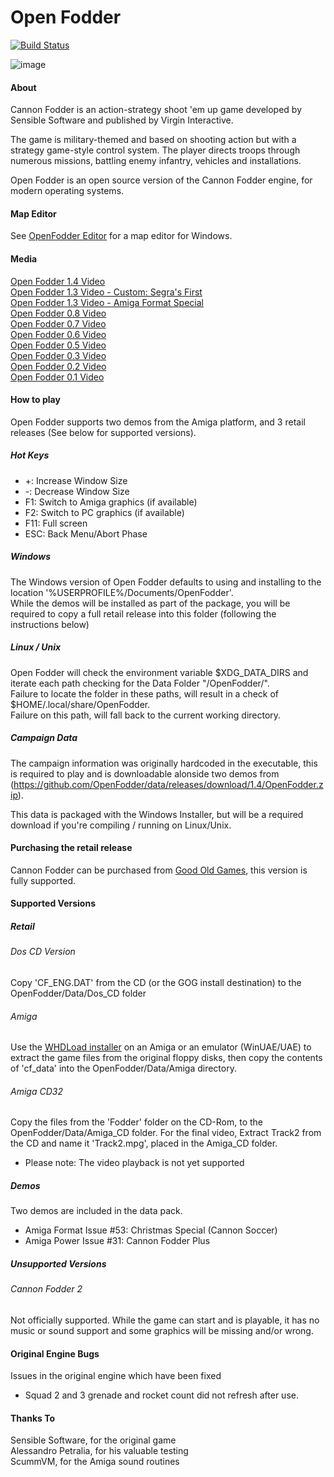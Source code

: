 # Open Fodder
[![Build Status](https://api.travis-ci.org/OpenFodder/openfodder.svg?branch=master)](https://travis-ci.org/OpenFodder/openfodder)

![image](https://user-images.githubusercontent.com/1327406/35489590-9f823528-04ec-11e8-9f03-6d18b8d9b581.png)

#### About

Cannon Fodder is an action-strategy shoot 'em up game developed by Sensible Software and published by Virgin Interactive.

The game is military-themed and based on shooting action but with a strategy game-style 
control system. The player directs troops through numerous missions, battling enemy infantry, vehicles and installations.

Open Fodder is an open source version of the Cannon Fodder engine, for modern operating systems.

#### Map Editor

See [OpenFodder Editor](https://github.com/OpenFodder/editor) for a map editor for Windows.


#### Media

[Open Fodder 1.4 Video](https://youtu.be/jb4TmM9zcr4)  
[Open Fodder 1.3 Video - Custom: Segra's First](https://www.youtube.com/watch?v=D0Ap38IYVUU)  
[Open Fodder 1.3 Video - Amiga Format Special](https://www.youtube.com/watch?v=aSGOTSw-LlI)  
[Open Fodder 0.8 Video](https://www.youtube.com/watch?v=7AjELdOzoaw)  
[Open Fodder 0.7 Video](https://www.youtube.com/watch?v=c9iu7Jwm3Ak)  
[Open Fodder 0.6 Video](https://youtu.be/lHSw2vQDbfI)  
[Open Fodder 0.5 Video](https://www.youtube.com/watch?v=qUH0BCSMDsY)  
[Open Fodder 0.3 Video](https://www.youtube.com/watch?v=xVSWP2x0JBo)  
[Open Fodder 0.2 Video](https://www.youtube.com/watch?v=MLovwBEWr6k)  
[Open Fodder 0.1 Video](https://www.youtube.com/watch?v=9QLg0hYsFFY)  


#### How to play

Open Fodder supports two demos from the Amiga platform, and 3 retail releases (See below for supported versions).
  
  
##### Hot Keys

* +:   Increase Window Size
* -:   Decrease Window Size
* F1:  Switch to Amiga graphics (if available)
* F2:  Switch to PC graphics (if available)
* F11: Full screen  
* ESC: Back Menu/Abort Phase
  
  
##### Windows

The Windows version of Open Fodder defaults to using and installing to the location '%USERPROFILE%/Documents/OpenFodder'.  
While the demos will be installed as part of the package, you will be required to copy a full retail release into this folder (following the instructions below)
  
  
##### Linux / Unix

Open Fodder will check the environment variable $XDG_DATA_DIRS and iterate each path checking for the Data Folder "/OpenFodder/".  
Failure to locate the folder in these paths, will result in a check of $HOME/.local/share/OpenFodder.  
Failure on this path, will fall back to the current working directory.  
  
##### Campaign Data

The campaign information was originally hardcoded in the executable, this is required to play and is downloadable alonside two demos from (https://github.com/OpenFodder/data/releases/download/1.4/OpenFodder.zip).  

This data is packaged with the Windows Installer, but will be a required download if you're compiling / running on Linux/Unix.  
  
  
#### Purchasing the retail release

Cannon Fodder can be purchased from [Good Old Games](http://www.gog.com/game/cannon_fodder), this version is fully supported.  
  
  
#### Supported Versions
  
##### Retail
  
###### Dos CD Version
  
Copy 'CF_ENG.DAT' from the CD (or the GOG install destination) to the OpenFodder/Data/Dos_CD folder
  
###### Amiga
  
Use the [WHDLoad installer](http://www.whdload.de/games/CannonFodder.html) on an Amiga or an emulator (WinUAE/UAE) to extract the game files from the original floppy disks, then copy the contents of 'cf_data'  into the OpenFodder/Data/Amiga directory.
  
###### Amiga CD32
  
Copy the files from the 'Fodder' folder on the CD-Rom, to the OpenFodder/Data/Amiga_CD folder. For the final video, Extract Track2 from the CD and name it 'Track2.mpg', placed in the Amiga_CD folder.
  
* Please note: The video playback is not yet supported
  
##### Demos
  
Two demos are included in the data pack.  
  
* Amiga Format Issue #53: Christmas Special (Cannon Soccer)
* Amiga Power Issue #31: Cannon Fodder Plus
  
  
##### Unsupported Versions
  
###### Cannon Fodder 2
  
Not officially supported.
While the game can start and is playable, it has no music or sound support and some graphics will be missing and/or wrong.
  
  
#### Original Engine Bugs

Issues in the original engine which have been fixed  
  
* Squad 2 and 3 grenade and rocket count did not refresh after use.
  
#### Thanks To

Sensible Software, for the original game  
Alessandro Petralia, for his valuable testing  
ScummVM, for the Amiga sound routines  
